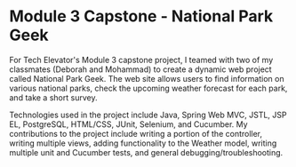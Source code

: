 # Module 3 Capstone - National Park Geek #

For Tech Elevator's Module 3 capstone project, I teamed with two of my classmates (Deborah and Mohammad) to create a dynamic web project called National Park Geek. The web site allows users to find information on various national parks, check the upcoming weather forecast for each park, and take a short survey. 

Technologies used in the project include Java, Spring Web MVC, JSTL, JSP EL, PostgreSQL, HTML/CSS, JUnit, Selenium, and Cucumber. My contributions to the project include writing a portion of the controller, writing multiple views, adding functionality to the Weather model, writing multiple unit and Cucumber tests, and general debugging/troubleshooting.